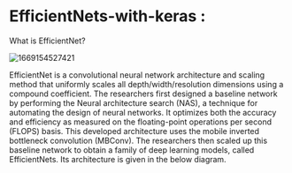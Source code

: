 # EfficientNets-with-keras : 


What is EfficientNet?

![1669154527421](https://user-images.githubusercontent.com/99510125/204158584-60acb9a4-df23-4d4e-9e99-629471ba7d50.png)


EfficientNet is a convolutional neural network architecture and scaling method that uniformly scales all depth/width/resolution dimensions using a compound coefficient.
The researchers first designed a baseline network by performing the Neural architecture search (NAS), a technique for automating the design of neural networks. It optimizes both the accuracy and efficiency as measured on the floating-point operations per second (FLOPS) basis. This developed architecture uses the mobile inverted bottleneck convolution (MBConv). The researchers then scaled up this baseline network to obtain a family of deep learning models, called EfficientNets. Its architecture is given in the below diagram.

